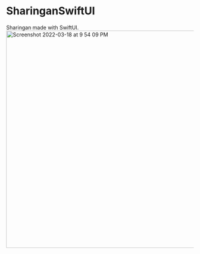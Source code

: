 # SharinganSwiftUI
Sharingan made with SwiftUI.
<img width="583" alt="Screenshot 2022-03-18 at 9 54 09 PM" src="https://user-images.githubusercontent.com/70090469/159042663-8ad88f00-8272-4dfe-ab00-7117812a0bc1.png">

